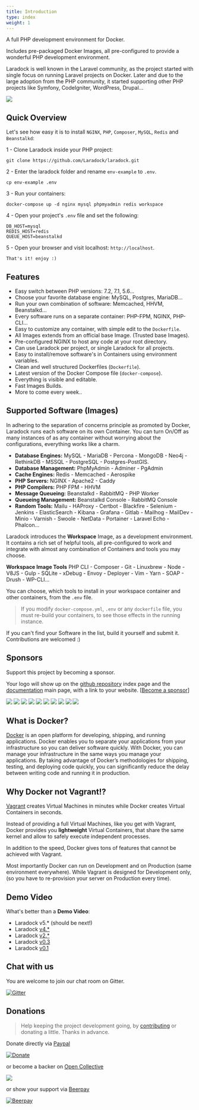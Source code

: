 ```yaml
---
title: Introduction
type: index
weight: 1
---
```





A full PHP development environment for Docker.

Includes pre-packaged Docker Images, all pre-configured to provide a wonderful PHP development environment.

Laradock is well known in the Laravel community, as the project started with single focus on running Laravel projects on Docker. Later and due to the large adoption from the PHP community, it started supporting other PHP projects like Symfony, CodeIgniter, WordPress, Drupal...


![](https://s19.postimg.org/jblfytw9f/laradock-logo.jpg)

## Quick Overview

Let's see how easy it is to install `NGINX`, `PHP`, `Composer`, `MySQL`, `Redis` and `Beanstalkd`:

1 - Clone Laradock inside your PHP project:

```shell
git clone https://github.com/Laradock/laradock.git
```

2 - Enter the laradock folder and rename `env-example` to `.env`.

```shell
cp env-example .env
```

3 - Run your containers:

```shell
docker-compose up -d nginx mysql phpmyadmin redis workspace 
```

4 - Open your project's `.env` file and set the following:

```shell
DB_HOST=mysql
REDIS_HOST=redis
QUEUE_HOST=beanstalkd
```

5 - Open your browser and visit localhost: `http://localhost`.

```shell
That's it! enjoy :)
```




<a name="features"></a>
## Features

- Easy switch between PHP versions: 7.2, 7.1, 5.6...
- Choose your favorite database engine: MySQL, Postgres, MariaDB...
- Run your own combination of software: Memcached, HHVM, Beanstalkd...
- Every software runs on a separate container: PHP-FPM, NGINX, PHP-CLI...
- Easy to customize any container, with simple edit to the `Dockerfile`.
- All Images extends from an official base Image. (Trusted base Images).
- Pre-configured NGINX to host any code at your root directory.
- Can use Laradock per project, or single Laradock for all projects.
- Easy to install/remove software's in Containers using environment variables.
- Clean and well structured Dockerfiles (`Dockerfile`).
- Latest version of the Docker Compose file (`docker-compose`).
- Everything is visible and editable.
- Fast Images Builds.
- More to come every week..




<a name="Supported-Containers"></a>
## Supported Software (Images)

In adhering to the separation of concerns principle as promoted by Docker, Laradock runs each software on its own Container.
You can turn On/Off as many instances of as any container without worrying about the configurations, everything works like a charm.

- **Database Engines:**
MySQL - MariaDB - Percona - MongoDB - Neo4j - RethinkDB - MSSQL - PostgreSQL - Postgres-PostGIS.
- **Database Management:**
PhpMyAdmin - Adminer - PgAdmin
- **Cache Engines:**
Redis - Memcached - Aerospike
- **PHP Servers:**
NGINX - Apache2 - Caddy
- **PHP Compilers:**
PHP FPM - HHVM
- **Message Queueing:**
Beanstalkd - RabbitMQ - PHP Worker
- **Queueing Management:**
Beanstalkd Console - RabbitMQ Console
- **Random Tools:**
Mailu - HAProxy - Certbot - Blackfire - Selenium - Jenkins - ElasticSearch - Kibana - Grafana - Gitlab - Mailhog - MailDev - Minio - Varnish - Swoole - NetData - Portainer - Laravel Echo - Phalcon...

Laradock introduces the **Workspace** Image, as a development environment.
It contains a rich set of helpful tools, all pre-configured to work and integrate with almost any combination of Containers and tools you may choose.

**Workspace Image Tools**
PHP CLI - Composer - Git - Linuxbrew - Node - V8JS - Gulp - SQLite - xDebug - Envoy - Deployer - Vim - Yarn - SOAP - Drush - WP-CLI...

You can choose, which tools to install in your workspace container and other containers, from the `.env` file.


> If you modify `docker-compose.yml`, `.env` or any `dockerfile` file, you must re-build your containers, to see those effects in the running instance.



If you can't find your Software in the list, build it yourself and submit it. Contributions are welcomed :)



## Sponsors





Support this project by becoming a sponsor. 

Your logo will show up on the [github repository](https://github.com/laradock/laradock/) index page and the [documentation](http://laradock.io/) main page, with a link to your website. [[Become a sponsor](https://opencollective.com/laradock#sponsor)]

<a href="https://opencollective.com/laradock/sponsor/0/website" target="_blank"><img src="https://opencollective.com/laradock/sponsor/0/avatar.svg"></a>
<a href="https://opencollective.com/laradock/sponsor/1/website" target="_blank"><img src="https://opencollective.com/laradock/sponsor/1/avatar.svg"></a>
<a href="https://opencollective.com/laradock/sponsor/2/website" target="_blank"><img src="https://opencollective.com/laradock/sponsor/2/avatar.svg"></a>
<a href="https://opencollective.com/laradock/sponsor/3/website" target="_blank"><img src="https://opencollective.com/laradock/sponsor/3/avatar.svg"></a>
<a href="https://opencollective.com/laradock/sponsor/4/website" target="_blank"><img src="https://opencollective.com/laradock/sponsor/4/avatar.svg"></a>
<a href="https://opencollective.com/laradock/sponsor/5/website" target="_blank"><img src="https://opencollective.com/laradock/sponsor/5/avatar.svg"></a>
<a href="https://opencollective.com/laradock/sponsor/6/website" target="_blank"><img src="https://opencollective.com/laradock/sponsor/6/avatar.svg"></a>
<a href="https://opencollective.com/laradock/sponsor/7/website" target="_blank"><img src="https://opencollective.com/laradock/sponsor/7/avatar.svg"></a>
<a href="https://opencollective.com/laradock/sponsor/8/website" target="_blank"><img src="https://opencollective.com/laradock/sponsor/8/avatar.svg"></a>
<a href="https://opencollective.com/laradock/sponsor/9/website" target="_blank"><img src="https://opencollective.com/laradock/sponsor/9/avatar.svg"></a>



<a name="what-is-docker"></a>
## What is Docker?

[Docker](https://www.docker.com) is an open platform for developing, shipping, and running applications.
Docker enables you to separate your applications from your infrastructure so you can deliver software quickly.
With Docker, you can manage your infrastructure in the same ways you manage your applications.
By taking advantage of Docker’s methodologies for shipping, testing, and deploying code quickly, you can significantly reduce the delay between writing code and running it in production.





<a name="why-docker-not-vagrant"></a>
## Why Docker not Vagrant!?

[Vagrant](https://www.vagrantup.com) creates Virtual Machines in minutes while Docker creates Virtual Containers in seconds.

Instead of providing a full Virtual Machines, like you get with Vagrant, Docker provides you **lightweight** Virtual Containers, that share the same kernel and allow to safely execute independent processes.

In addition to the speed, Docker gives tons of features that cannot be achieved with Vagrant.

Most importantly Docker can run on Development and on Production (same environment everywhere). While Vagrant is designed for Development only, (so you have to re-provision your server on Production every time).






<a name="Demo"></a>
## Demo Video

What's better than a **Demo Video**:

- Laradock v5.* (should be next!)
- Laradock [v4.*](https://www.youtube.com/watch?v=TQii1jDa96Y)
- Laradock [v2.*](https://www.youtube.com/watch?v=-DamFMczwDA)
- Laradock [v0.3](https://www.youtube.com/watch?v=jGkyO6Is_aI)
- Laradock [v0.1](https://www.youtube.com/watch?v=3YQsHe6oF80)







<a name="Chat"></a>
## Chat with us

You are welcome to join our chat room on Gitter.

[![Gitter](https://badges.gitter.im/Laradock/laradock.svg)](https://gitter.im/Laradock/laradock?utm_source=badge&utm_medium=badge&utm_campaign=pr-badge)





<a name="Donations"></a>
## Donations

> Help keeping the project development going, by [contributing](http://laradock.io/contributing) or donating a little. 
> Thanks in advance.

Donate directly via [Paypal](https://www.paypal.me/mzalt)

[![Donate](https://img.shields.io/badge/Donate-PayPal-green.svg)](https://www.paypal.me/mzalt) 

or become a backer on [Open Collective](https://opencollective.com/laradock#backer)

<a href="https://opencollective.com/laradock#backers" target="_blank"><img src="https://opencollective.com/laradock/backers.svg?width=890"></a>

or show your support via [Beerpay](https://beerpay.io/laradock/laradock) 

[![Beerpay](https://beerpay.io/laradock/laradock/badge.svg?style=flat)](https://beerpay.io/laradock/laradock)
